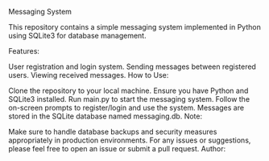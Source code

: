 Messaging System

This repository contains a simple messaging system implemented in Python using SQLite3 for database management.

Features:

User registration and login system.
Sending messages between registered users.
Viewing received messages.
How to Use:

Clone the repository to your local machine.
Ensure you have Python and SQLite3 installed.
Run main.py to start the messaging system.
Follow the on-screen prompts to register/login and use the system.
Messages are stored in the SQLite database named messaging.db.
Note:

Make sure to handle database backups and security measures appropriately in production environments.
For any issues or suggestions, please feel free to open an issue or submit a pull request.
Author:
